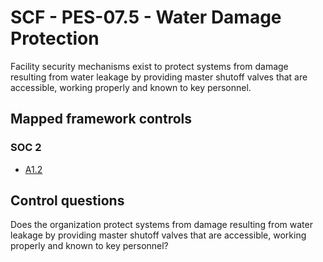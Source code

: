 # SCF - PES-07.5 - Water Damage Protection
Facility security mechanisms exist to protect systems from damage resulting from water leakage by providing master shutoff valves that are accessible, working properly and known to key personnel. 
## Mapped framework controls
### SOC 2
- [A1.2](../soc2/a12.md)
  
## Control questions
Does the organization protect systems from damage resulting from water leakage by providing master shutoff valves that are accessible, working properly and known to key personnel? 
  